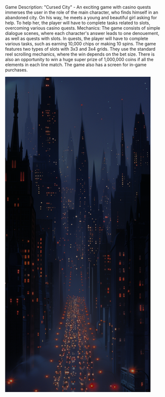 Game Description: "Cursed City" - An exciting game with casino quests immerses the user in the role of the main character, who finds himself in an abandoned city. On his way, he meets a young and beautiful girl asking for help. To help her, the player will have to complete tasks related to slots, overcoming various casino quests.
 Mechanics: The game consists of simple dialogue scenes, where each character's answer leads to one denouement, as well as quests with slots. In quests, the player will have to complete various tasks, such as earning 10,000 chips or making 10 spins.
The game features two types of slots with 3x3 and 3x4 grids. They use the standard reel scrolling mechanics, where the win depends on the bet size. There is also an opportunity to win a huge super prize of 1,000,000 coins if all the elements in each line match.
The game also has a screen for in-game purchases.

![Project Logo](./assets/images/main_background.png)